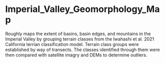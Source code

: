 # Imperial_Valley_Geomorphology_Map
Roughly maps the extent of basins, basin edges, and mountains in the Imperial Valley by grouping terrain classes from the Iwahashi et al. 2021 California terrian classification model. Terrain class groups were established by way of transects. The classes identified through them were then compared with satellite imagry and DEMs to determine outliers.
